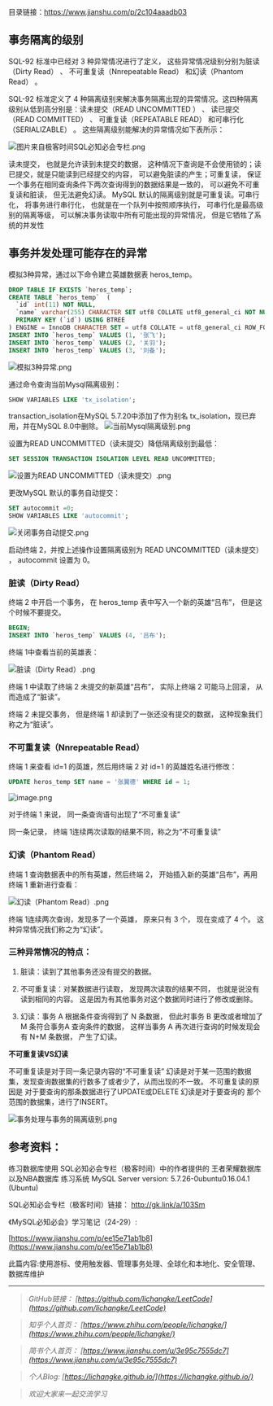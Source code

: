 目录链接：https://www.jianshu.com/p/2c104aaadb03


## 事务隔离的级别

SQL-92 标准中已经对 3 种异常情况进行了定义， 这些异常情况级别分别为脏读（Dirty Read） 、 不可重复读（Nnrepeatable Read） 和幻读（Phantom Read） 。

SQL-92 标准定义了 4 种隔离级别来解决事务隔离出现的异常情况。这四种隔离级别从低到高分别是：读未提交（READ UNCOMMITTED ） 、 读已提交（READ COMMITTED） 、 可重复读（REPEATABLE READ） 和可串行化（SERIALIZABLE） 。 这些隔离级别能解决的异常情况如下表所⽰：

![图片来自极客时间SQL必知必会专栏.png](https://upload-images.jianshu.io/upload_images/16846478-d6a71e4c51024d81.png?imageMogr2/auto-orient/strip%7CimageView2/2/w/1240)


读未提交， 也就是允许读到未提交的数据， 这种情况下查询是不会使用锁的；读已提交，就是只能读到已经提交的内容， 可以避免脏读的产生；可重复读， 保证一个事务在相同查询条件下两次查询得到的数据结果是一致的， 可以避免不可重复读和脏读， 但无法避免幻读。 MySQL 默认的隔离级别就是可重复读。可串行化， 将事务进行串行化， 也就是在一个队列中按照顺序执行， 可串行化是最高级别的隔离等级， 可以解决事务读取中所有可能出现的异常情况， 但是它牺牲了系统的并发性

## 事务并发处理可能存在的异常

模拟3种异常，通过以下命令建立英雄数据表 heros_temp。
```sql
DROP TABLE IF EXISTS `heros_temp`;
CREATE TABLE `heros_temp`  (
  `id` int(11) NOT NULL,
  `name` varchar(255) CHARACTER SET utf8 COLLATE utf8_general_ci NOT NULL,
  PRIMARY KEY (`id`) USING BTREE
) ENGINE = InnoDB CHARACTER SET = utf8 COLLATE = utf8_general_ci ROW_FORMAT = Dynamic;
INSERT INTO `heros_temp` VALUES (1, '张飞');
INSERT INTO `heros_temp` VALUES (2, '关羽');
INSERT INTO `heros_temp` VALUES (3, '刘备');
```
![模拟3种异常.png](https://upload-images.jianshu.io/upload_images/16846478-02e48022b63efbe7.png?imageMogr2/auto-orient/strip%7CimageView2/2/w/1240)

通过命令查询当前Mysql隔离级别：
```sql
SHOW VARIABLES LIKE 'tx_isolation';
```
transaction_isolation在MySQL 5.7.20中添加了作为别名 tx_isolation，现已弃用，并在MySQL 8.0中删除。
![当前Mysql隔离级别.png](https://upload-images.jianshu.io/upload_images/16846478-771db87614255ee0.png?imageMogr2/auto-orient/strip%7CimageView2/2/w/1240)

设置为READ UNCOMMITTED（读未提交）降低隔离级别到最低：
```sql
SET SESSION TRANSACTION ISOLATION LEVEL READ UNCOMMITTED;
```

![设置为READ UNCOMMITTED（读未提交）.png](https://upload-images.jianshu.io/upload_images/16846478-79ce46b33b79a130.png?imageMogr2/auto-orient/strip%7CimageView2/2/w/1240)

更改MySQL 默认的事务自动提交：

```sql
SET autocommit =0;
SHOW VARIABLES LIKE 'autocommit';
```
![关闭事务自动提交.png](https://upload-images.jianshu.io/upload_images/16846478-fbaea35593932143.png?imageMogr2/auto-orient/strip%7CimageView2/2/w/1240)

启动终端 2，并按上述操作设置隔离级别为 READ UNCOMMITTED（读未提交） ， autocommit 设置为 0。

### 脏读（Dirty Read）

终端 2 中开启一个事务， 在 heros_temp 表中写入一个新的英雄“吕布”， 但是这个时候不要提交。
```sql
BEGIN;
INSERT INTO `heros_temp` VALUES (4, '吕布');
```
终端 1中查看当前的英雄表：

![脏读（Dirty Read）.png](https://upload-images.jianshu.io/upload_images/16846478-cee6c0fa09807cbb.png?imageMogr2/auto-orient/strip%7CimageView2/2/w/1240)

终端 1 中读取了终端 2 未提交的新英雄“吕布”， 实际上终端 2 可能马上回滚， 从而造成了“脏读”。

终端 2 未提交事务， 但是终端 1 却读到了一张还没有提交的数据， 这种现象我们称之为“脏读”。


### 不可重复读（Nnrepeatable Read）

终端 1 来查看 id=1 的英雄，然后用终端  2 对 id=1 的英雄姓名进行修改：
```sql
UPDATE heros_temp SET name = '张翼德' WHERE id = 1;
```
![image.png](https://upload-images.jianshu.io/upload_images/16846478-398c6eb0d663b576.png?imageMogr2/auto-orient/strip%7CimageView2/2/w/1240)

对于终端 1 来说， 同一条查询语句出现了“不可重复读”

同一条记录， 终端  1连续两次读取的结果不同，称之为“不可重复读”

### 幻读（Phantom Read）

终端 1 查询数据表中的所有英雄，然后终端  2， 开始插入新的英雄“吕布”，再用终端  1 重新进行查看：

![幻读（Phantom Read）.png](https://upload-images.jianshu.io/upload_images/16846478-5b9f5274e9aa390f.png?imageMogr2/auto-orient/strip%7CimageView2/2/w/1240)

终端  1连续两次查询，发现多了一个英雄， 原来只有 3 个， 现在变成了 4 个。 这种异常情况我们称之为“幻读”。


### 三种异常情况的特点：

1. 脏读：读到了其他事务还没有提交的数据。

2. 不可重复读：对某数据进行读取， 发现两次读取的结果不同， 也就是说没有读到相同的内容。 这是因为有其他事务对这个数据同时进行了修改或删除。

3. 幻读：事务 A 根据条件查询得到了 N 条数据， 但此时事务 B 更改或者增加了 M 条符合事务A 查询条件的数据， 这样当事务 A 再次进行查询的时候发现会有 N+M 条数据， 产生了幻读。

**不可重复读VS幻读**

不可重复读是对于同一条记录内容的“不可重复读”
幻读是对于某一范围的数据集，发现查询数据集的行数多了或者少了，从而出现的不一致。
不可重复读的原因是 对于要查询的那条数据进行了UPDATE或DELETE
幻读是对于要查询的 那个范围的数据集，进行了INSERT。



![事务处理与事务的隔离级别.png](https://upload-images.jianshu.io/upload_images/16846478-3f52368eda7a1169.png?imageMogr2/auto-orient/strip%7CimageView2/2/w/1240)




## 参考资料：
练习数据库使用 SQL必知必会专栏（极客时间）中的作者提供的 王者荣耀数据库以及NBA数据库
练习系统  MySQL Server version: 5.7.26-0ubuntu0.16.04.1 (Ubuntu)

SQL必知必会专栏（极客时间）链接： 
http://gk.link/a/103Sm

《MySQL必知必会》学习笔记（24-29）:

[https://www.jianshu.com/p/ee15e71ab1b8](https://www.jianshu.com/p/ee15e71ab1b8)

此篇内容:使用游标、使用触发器、管理事务处理、全球化和本地化、安全管理、数据库维护

----
>*GitHub链接：*
>*[https://github.com/lichangke/LeetCode](https://github.com/lichangke/LeetCode)*

>*知乎个人首页：*
>*[https://www.zhihu.com/people/lichangke/](https://www.zhihu.com/people/lichangke/)*

>*简书个人首页：*
>*[https://www.jianshu.com/u/3e95c7555dc7](https://www.jianshu.com/u/3e95c7555dc7)*

>*个人Blog:*
>*[https://lichangke.github.io/](https://lichangke.github.io/)*

>*欢迎大家来一起交流学习*
